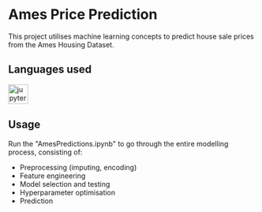 # Ames Price Prediction
This project utilises machine learning concepts to predict house sale prices from the Ames Housing Dataset.

## Languages used
<div align="left">
  <img src="https://cdn.jsdelivr.net/gh/devicons/devicon/icons/jupyter/jupyter-original.svg" height="40" alt="jupyter logo"  />
</div>

## Usage

Run the "AmesPredictions.ipynb" to go through the entire modelling process, consisting of:

* Preprocessing (imputing, encoding)
* Feature engineering
* Model selection and testing
* Hyperparameter optimisation
* Prediction
